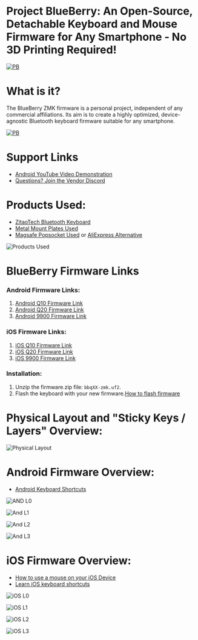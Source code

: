 # Project BlueBerry: An Open-Source, Detachable Keyboard and Mouse Firmware for Any Smartphone - No 3D Printing Required!

[![PB](https://github.com/Drexel-Macintosh/BlueBerry_Q10/assets/88599898/5ad6ee8d-2283-4bd6-a32e-93378a7d4610)](https://www.youtube.com/watch?v=bnA4d6uEKS0)

# What is it?

The BlueBerry ZMK firmware is a personal project, independent of any commercial affiliations. Its aim is to create a highly optimized, device-agnostic Bluetooth keyboard firmware suitable for any smartphone.

[![PB](https://github.com/Drexel-Macintosh/BlueBerry_Q20/assets/88599898/82291aee-df62-422e-8770-3753ee1866dd)](https://www.youtube.com/watch?v=bnA4d6uEKS0)

# Support Links
- [Android YouTube Video Demonstration](https://www.youtube.com/watch?v=bnA4d6uEKS0)
- [Questions? Join the Vendor Discord](https://discord.gg/Vf3DPam5e6/)

# Products Used:
- [ZitaoTech Bluetooth Keyboard](https://www.tindie.com/stores/zitaotech/)
- [Metal Mount Plates Used](https://www.amazon.com/dp/B00O2HYV7K?psc=1&ref=ppx_yo2ov_dt_b_product_details )
- [Magsafe Popsocket Used](https://a.co/d/3kA9kbC) or [AliExpress Alternative](https://www.aliexpress.us/item/3256804709417329.html?srcSns=sns_Copy&spreadType=socialShare&bizType=ProductDetail&social_params=21470077898&aff_fcid=7f7e7067c97b4f2c97bcb6999634f05e-1715407595785-06866-_mqSflI2&tt=MG&aff_fsk=_mqSflI2&aff_platform=default&sk=_mqSflI2&aff_trace_key=7f7e7067c97b4f2c97bcb6999634f05e-1715407595785-06866-_mqSflI2&shareId=21470077898&businessType=ProductDetail&platform=AE&terminal_id=52b598ed8fb84b10a4046ce630d92d76&afSmartRedirect=y&gatewayAdapt=glo2usa)

![Products Used](https://github.com/Drexel-Macintosh/BlueBerry_Q20/assets/88599898/b6833638-01c2-42ae-a15e-b2bac9c7e5fb)

# BlueBerry Firmware Links
### Android Firmware Links:
1. [Android Q10 Firmware Link](https://github.com/Drexel-Macintosh/BlueBerry_Q10/actions/runs/9019868669/artifacts/1488249337)
2. [Android Q20 Firmware Link](https://github.com/Drexel-Macintosh/BlueBerry_Q20/actions/runs/9019822666/artifacts/1488237333)
3. [Android 9900 Firmware Link](https://github.com/Drexel-Macintosh/BlueBerry_9900/actions/runs/9019991534/artifacts/1488290317)
### iOS Firmware Links:
1. [iOS Q10 Firmware Link](https://github.com/Drexel-Macintosh/BlueBerry_Q10/actions/runs/9030102844/artifacts/1490631292)
2. [iOS Q20 Firmware Link](https://github.com/Drexel-Macintosh/BlueBerry_Q20/actions/runs/9030094042/artifacts/1490630114)
3. [iOS 9900 Firmware Link](https://github.com/Drexel-Macintosh/BlueBerry_9900/actions/runs/9030429877/artifacts/1490707773)
### Installation:
1. Unzip the firmware.zip file: `bbqXX-zmk.uf2`.
2. Flash the keyboard with your new firmware.[How to flash firmware](https://github.com/ZitaoTech/BB9900-USB_BLE_Keyboard?tab=readme-ov-file#-how-to-update-the-firmware---)

# Physical Layout and "Sticky Keys / Layers" Overview:

![Physical Layout](https://github.com/Drexel-Macintosh/BlueBerry_Q20/assets/88599898/e96a2fc9-c018-49b5-9597-0a4ab887cb59)

# Android Firmware Overview:

- [Android Keyboard Shortcuts](https://www.androidpolice.com/android-14-physical-keyboard-shortcuts-list/)

![AND L0](https://github.com/Drexel-Macintosh/BlueBerry_Q20/assets/88599898/55802121-c283-43a3-9702-af90f9ad9cc2)

![And L1](https://github.com/Drexel-Macintosh/BlueBerry_Q20/assets/88599898/8536bd06-2883-4204-92b1-fac00291cba0)

![And L2](https://github.com/Drexel-Macintosh/BlueBerry_Q20/assets/88599898/89915b4e-a331-4bd3-8442-31326d411a05)

![And L3](https://github.com/Drexel-Macintosh/BlueBerry_Q20/assets/88599898/1724ece8-8e44-473d-b745-d6d5612e5944)

# iOS Firmware Overview:

- [How to use a mouse on your iOS Device](https://support.apple.com/en-us/111775)
- [Learn iOS keyboard shortcuts](https://support.apple.com/en-us/102393)

![iOS L0](https://github.com/Drexel-Macintosh/BlueBerry_Q20/assets/88599898/86f01c95-5b17-4f80-a811-78959f5d4a3a)

![iOS L1](https://github.com/Drexel-Macintosh/BlueBerry_Q20/assets/88599898/357ed89b-4c43-4e05-90f7-0239505a9af3)

![iOS L2](https://github.com/Drexel-Macintosh/BlueBerry_Q20/assets/88599898/275b7f1f-82aa-4ece-bf35-40ee86630166)

![iOS L3](https://github.com/Drexel-Macintosh/BlueBerry_Q20/assets/88599898/21c3f2e1-984a-4038-86fa-9ea94280e36d)
